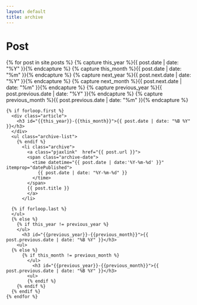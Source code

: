 ```yaml
---
layout: default
title: archive
---
```


<div class="archives">
  <h1>Post</h1>
  {% for post in site.posts  %}
    {% capture this_year %}{{ post.date | date: "%Y" }}{% endcapture %}
    {% capture this_month %}{{ post.date | date: "%m" }}{% endcapture %}
    {% capture next_year %}{{ post.next.date | date: "%Y" }}{% endcapture %}
    {% capture next_month %}{{ post.next.date | date: "%m" }}{% endcapture %}
    {% capture previous_year %}{{ post.previous.date | date: "%Y" }}{% endcapture %}
    {% capture previous_month %}{{ post.previous.date | date: "%m" }}{% endcapture %}

    {% if forloop.first %}
      <div class="article">
        <h3 id="{{this_year}}-{{this_month}}">{{ post.date | date: "%B %Y" }}</h3>
      </div>
      <ul class="archive-list">
	    {% endif %}
	      <li class="archive">
	        <a class="pjaxlink"  href="{{ post.url }}">
            <span class="archive-date">
              <time datetime="{{ post.date | date:'%Y-%m-%d' }}" itemprop="datePublished">
                {{ post.date | date: "%Y-%m-%d" }}
              </time>
            </span>
            {{ post.title }}
            </a>
	      </li>

	  {% if forloop.last %}
      </ul>
	  {% else %}
	    {% if this_year != previous_year %}
        </ul>
          <h3 id="{{previous_year}}-{{previous_month}}">{{ post.previous.date | date: "%B %Y" }}</h3>
        <ul>
      {% else %}
          {% if this_month != previous_month %}
            </ul>
              <h3 id="{{previous_year}}-{{previous_month}}">{{ post.previous.date | date: "%B %Y" }}</h3>
            <ul>
	        {% endif %}
	    {% endif %}
	  {% endif %}
	{% endfor %}
</div>